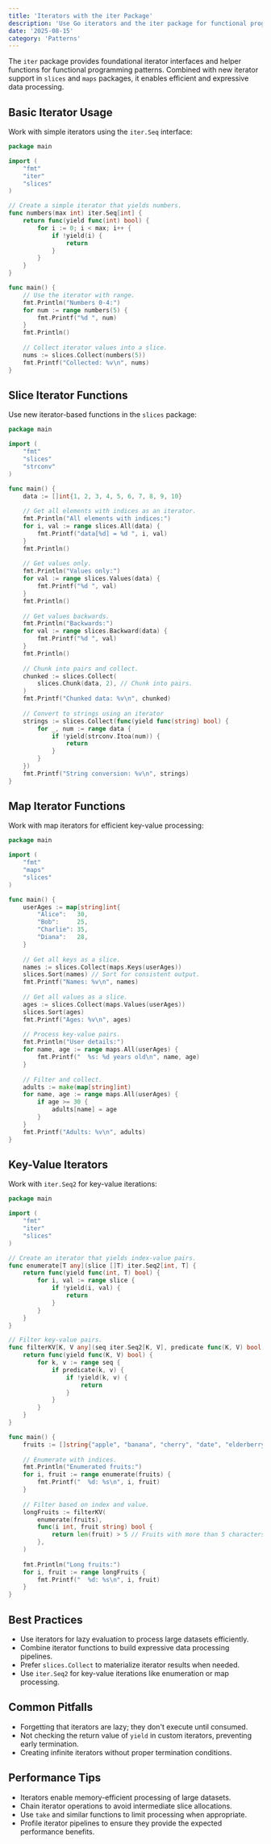 ```yaml
---
title: 'Iterators with the iter Package'
description: 'Use Go iterators and the iter package for functional programming patterns and efficient data processing'
date: '2025-08-15'
category: 'Patterns'
---
```


The `iter` package provides foundational iterator interfaces and helper functions for functional programming patterns. Combined with new iterator support in `slices` and `maps` packages, it enables efficient and expressive data processing.

## Basic Iterator Usage

Work with simple iterators using the `iter.Seq` interface:

```go
package main

import (
	"fmt"
	"iter"
	"slices"
)

// Create a simple iterator that yields numbers.
func numbers(max int) iter.Seq[int] {
	return func(yield func(int) bool) {
		for i := 0; i < max; i++ {
			if !yield(i) {
				return
			}
		}
	}
}

func main() {
	// Use the iterator with range.
	fmt.Println("Numbers 0-4:")
	for num := range numbers(5) {
		fmt.Printf("%d ", num)
	}
	fmt.Println()
	
	// Collect iterator values into a slice.
	nums := slices.Collect(numbers(5))
	fmt.Printf("Collected: %v\n", nums)
}
```

## Slice Iterator Functions

Use new iterator-based functions in the `slices` package:

```go
package main

import (
	"fmt"
	"slices"
	"strconv"
)

func main() {
	data := []int{1, 2, 3, 4, 5, 6, 7, 8, 9, 10}
	
	// Get all elements with indices as an iterator.
	fmt.Println("All elements with indices:")
	for i, val := range slices.All(data) {
		fmt.Printf("data[%d] = %d ", i, val)
	}
	fmt.Println()
	
	// Get values only.
	fmt.Println("Values only:")
	for val := range slices.Values(data) {
		fmt.Printf("%d ", val)
	}
	fmt.Println()
	
	// Get values backwards.
	fmt.Println("Backwards:")
	for val := range slices.Backward(data) {
		fmt.Printf("%d ", val)
	}
	fmt.Println()
	
	// Chunk into pairs and collect.
	chunked := slices.Collect(
		slices.Chunk(data, 2), // Chunk into pairs.
	)
	fmt.Printf("Chunked data: %v\n", chunked)
	
	// Convert to strings using an iterator
	strings := slices.Collect(func(yield func(string) bool) {
		for _, num := range data {
			if !yield(strconv.Itoa(num)) {
				return
			}
		}
	})
	fmt.Printf("String conversion: %v\n", strings)
}
```

## Map Iterator Functions

Work with map iterators for efficient key-value processing:

```go
package main

import (
	"fmt"
	"maps"
	"slices"
)

func main() {
	userAges := map[string]int{
		"Alice":   30,
		"Bob":     25,
		"Charlie": 35,
		"Diana":   28,
	}
	
	// Get all keys as a slice.
	names := slices.Collect(maps.Keys(userAges))
	slices.Sort(names) // Sort for consistent output.
	fmt.Printf("Names: %v\n", names)
	
	// Get all values as a slice.
	ages := slices.Collect(maps.Values(userAges))
	slices.Sort(ages)
	fmt.Printf("Ages: %v\n", ages)
	
	// Process key-value pairs.
	fmt.Println("User details:")
	for name, age := range maps.All(userAges) {
		fmt.Printf("  %s: %d years old\n", name, age)
	}
	
	// Filter and collect.
	adults := make(map[string]int)
	for name, age := range maps.All(userAges) {
		if age >= 30 {
			adults[name] = age
		}
	}
	fmt.Printf("Adults: %v\n", adults)
}
```

## Key-Value Iterators

Work with `iter.Seq2` for key-value iterations:

```go
package main

import (
	"fmt"
	"iter"
	"slices"
)

// Create an iterator that yields index-value pairs.
func enumerate[T any](slice []T) iter.Seq2[int, T] {
	return func(yield func(int, T) bool) {
		for i, val := range slice {
			if !yield(i, val) {
				return
			}
		}
	}
}

// Filter key-value pairs.
func filterKV[K, V any](seq iter.Seq2[K, V], predicate func(K, V) bool) iter.Seq2[K, V] {
	return func(yield func(K, V) bool) {
		for k, v := range seq {
			if predicate(k, v) {
				if !yield(k, v) {
					return
				}
			}
		}
	}
}

func main() {
	fruits := []string{"apple", "banana", "cherry", "date", "elderberry"}
	
	// Enumerate with indices.
	fmt.Println("Enumerated fruits:")
	for i, fruit := range enumerate(fruits) {
		fmt.Printf("  %d: %s\n", i, fruit)
	}
	
	// Filter based on index and value.
	longFruits := filterKV(
		enumerate(fruits),
		func(i int, fruit string) bool {
			return len(fruit) > 5 // Fruits with more than 5 characters.
		},
	)
	
	fmt.Println("Long fruits:")
	for i, fruit := range longFruits {
		fmt.Printf("  %d: %s\n", i, fruit)
	}
}
```

## Best Practices

- Use iterators for lazy evaluation to process large datasets efficiently.
- Combine iterator functions to build expressive data processing pipelines.
- Prefer `slices.Collect` to materialize iterator results when needed.
- Use `iter.Seq2` for key-value iterations like enumeration or map processing.

## Common Pitfalls

- Forgetting that iterators are lazy; they don't execute until consumed.
- Not checking the return value of `yield` in custom iterators, preventing early termination.
- Creating infinite iterators without proper termination conditions.

## Performance Tips

- Iterators enable memory-efficient processing of large datasets.
- Chain iterator operations to avoid intermediate slice allocations.
- Use `take` and similar functions to limit processing when appropriate.
- Profile iterator pipelines to ensure they provide the expected performance benefits.
